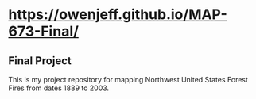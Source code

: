 # https://owenjeff.github.io/MAP-673-Final/
## Final Project
This is my project repository for mapping Northwest United States Forest Fires from dates 1889 to 2003.
